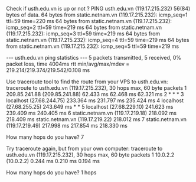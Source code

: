 Check if usth.edu.vn is up or not ?
PING usth.edu.vn (119.17.215.232) 56(84) bytes of data.
64 bytes from static.netnam.vn (119.17.215.232): icmp_seq=1 ttl=59 time=220 ms
64 bytes from static.netnam.vn (119.17.215.232): icmp_seq=2 ttl=59 time=219 ms
64 bytes from static.netnam.vn (119.17.215.232): icmp_seq=3 ttl=59 time=219 ms
64 bytes from static.netnam.vn (119.17.215.232): icmp_seq=4 ttl=59 time=219 ms
64 bytes from static.netnam.vn (119.17.215.232): icmp_seq=5 ttl=59 time=219 ms

--- usth.edu.vn ping statistics ---
5 packets transmitted, 5 received, 0% packet loss, time 4004ms
rtt min/avg/max/mdev = 219.214/219.374/219.542/0.108 ms

Use traceroute tool to find the route from your VPS to usth.edu.vn: traceroute to usth.edu.vn (119.17.215.232), 30 hops max, 60 byte packets
 1  209.85.241.88 (209.85.241.88)  62.433 ms  62.468 ms  62.321 ms
 2  * * *
 3  localhost (27.68.244.75)  233.364 ms  231.797 ms  235.424 ms
 4  localhost (27.68.255.25)  243.649 ms * *
 5  localhost (27.68.229.10)  241.623 ms  239.409 ms  240.405 ms
 6  static.netnam.vn (119.17.219.18)  218.092 ms  218.409 ms static.netnam.vn (119.17.219.22)  218.012 ms
 7  static.netnam.vn (119.17.219.49)  217.998 ms  217.854 ms  218.330 ms

How many hops do you have?  7

Try traceroute again, but from your own computer:
traceroute to usth.edu.vn (119.17.215.232), 30 hops max, 60 byte packets
 1  10.0.2.2 (10.0.2.2)  0.244 ms  0.210 ms  0.194 ms

How many hops do you have?  1 hops
